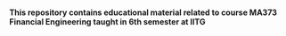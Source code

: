 #### This repository contains educational material related to course MA373 Financial Engineering taught in 6th semester at IITG
